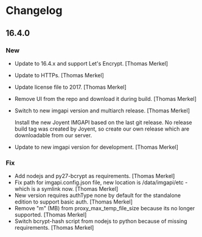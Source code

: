 # Changelog

## 16.4.0

### New

* Update to 16.4.x and support Let&#x27;s Encrypt. [Thomas Merkel]
* Update to HTTPs. [Thomas Merkel]
* Update license file to 2017. [Thomas Merkel]
* Remove UI from the repo and download it during build. [Thomas Merkel]
* Switch to new imgapi version and multiarch release. [Thomas Merkel]

  Install the new Joyent IMGAPI based on the last git release. No release build tag was created by Joyent, so create our own release which are downloadable from our server.

* Update to new imgapi version for development. [Thomas Merkel]

### Fix

* Add nodejs and py27-bcrypt as requirements. [Thomas Merkel]
* Fix path for imgapi.config.json file, new location is /data/imgapi/etc - which is a symlink now. [Thomas Merkel]
* New version requires authType none by default for the standalone edition to support basic auth. [Thomas Merkel]
* Remove &quot;m&quot; (MB) from proxy_max_temp_file_size because its no longer supported. [Thomas Merkel]
* Switch bcrypt-hash script from nodejs to python because of missing requirements. [Thomas Merkel]
